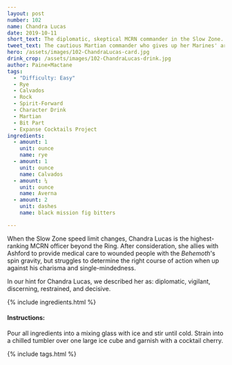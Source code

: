 ```yaml
---
layout: post
number: 102
name: Chandra Lucas
date: 2019-10-11
short_text: The diplomatic, skeptical MCRN commander in the Slow Zone.
tweet_text: The cautious Martian commander who gives up her Marines' armor for diplomacy's sake, and remains the most skeptical of Ashford's self-destructive plans even as she enforces them.
hero: /assets/images/102-ChandraLucas-card.jpg
drink_crop: /assets/images/102-ChandraLucas-drink.jpg
author: Paine×Mactane
tags:
  - "Difficulty: Easy"
  - Rye
  - Calvados
  - Rock
  - Spirit-Forward
  - Character Drink
  - Martian
  - Bit Part
  - Expanse Cocktails Project
ingredients:
  - amount: 1
    unit: ounce
    name: rye
  - amount: 1
    unit: ounce
    name: Calvados
  - amount: ¼
    unit: ounce
    name: Averna
  - amount: 2
    unit: dashes
    name: black mission fig bitters

---
```


When the Slow Zone speed limit changes, Chandra Lucas is the highest-ranking MCRN officer beyond the Ring. After consideration, she allies with Ashford to provide medical care to wounded people with the _Behemoth_'s spin gravity, but struggles to determine the right course of action when up against his charisma and single-mindedness.

In our hint for Chandra Lucas, we described her as: diplomatic, vigilant, discerning, restrained, and decisive.

{% include ingredients.html %}

#### Instructions:

Pour all ingredients into a mixing glass with ice and stir until cold. Strain into a chilled tumbler over one large ice cube and garnish with a cocktail cherry.

{% include tags.html %}
